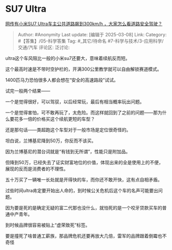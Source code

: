 # SU7 Ultra
[网传有小米SU7 Ultra车主公共道路飙到300km/h ，大家怎么看道路安全驾驶？](https://www.zhihu.com/question/14290267358/answer/119518300032)

> Author: #Anonymity
> Last update: [编辑于 2025-03-08]
> Link:
> Category: #【答集】/05-科学答集 
> Tag: #_其它/待命名 #7-科学与技术/3-应用科学/交通/汽车 
> 评论区:
> 泛讨论:
  
ultra这个车风阻比一般的小米su7还要大，意味着续航反而短。

这个最高时速是不带时空护栏的，开满300公里教学就可以自由解锁赛道模式。

1400匹马力恐怕很多人都会想在“安全的高速路段”试试。

试完一般两个结果——

一个是觉得很好，可以驾驭，以后经常玩，最后有相当概率玩出问题。

一个是觉得害怕，可不敢再玩了，太危险。而这样就回到了之前的问题——那为什么要花多一倍的价格买这个续航更短的车型？

还是那句话——类超跑这个车型对于一般市场是定位很奇怪的。

  

坦白说，兰博基尼降到50万，你反而不该买。

因为兰博基尼的潜台词就是“有钱到无所谓”，性能只是附加品。

但降到50万，已经失去了证实财富地位的价值，体现出来的全是使用上的不便，展现的反而是消费者的不理性。

五十万买了一辆唯一长处就是开得快的车，而你还不敢开快，这有点自相矛盾。

过些时间ultra肯定要开始出人命的，到时候公关危机后这个车的名声可能要出问题。

因为要是死的是确定无疑的富二代那也没什么，就怕死的是一个咬牙贷款买车的普通中产青年。

到时候品牌很容易被贴上“虚荣致死”标签。

要是撞死了啥普通工薪族，那品牌危机还要再放大几倍，雷军的品牌跟着倒霉也不奇怪

